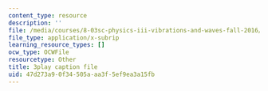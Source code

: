 ```yaml
---
content_type: resource
description: ''
file: /media/courses/8-03sc-physics-iii-vibrations-and-waves-fall-2016/47d273a90f34505aaa3f5ef9ea3a15fb_FCFpaKcpuXQ.vtt
file_type: application/x-subrip
learning_resource_types: []
ocw_type: OCWFile
resourcetype: Other
title: 3play caption file
uid: 47d273a9-0f34-505a-aa3f-5ef9ea3a15fb
---
```

